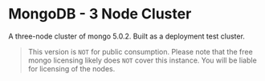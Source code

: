 # MongoDB - 3 Node Cluster

A three-node cluster of mongo 5.0.2. 
Built as a deployment test cluster.

> This version is ``NOT`` for public consumption.
> Please note that the free mongo licensing likely does ``NOT`` cover this instance. 
> You will be liable for licensing of the nodes.
